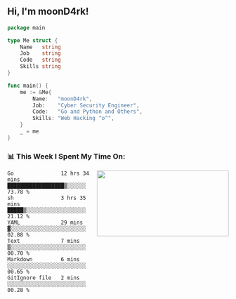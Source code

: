 <h2> Hi, I'm moonD4rk!</h2>

```go
package main

type Me struct {
	Name   string
	Job    string
	Code   string
	Skills string
}

func main() {
	me := &Me{
		Name:   "moonD4rk",
		Job:    "Cyber Security Engineer",
		Code:   "Go and Python and Others",
		Skills: "Web Hacking ^o^",
	}
	_ = me
}
```

<h3>📊 This Week I Spent My Time On:</h3>
<img align='right' src="https://github-readme-stats.vercel.app/api?username=moond4rk&show_icons=true&theme=radical", width="300" height="150">

<!--START_SECTION:waka-->

```text
Go               12 hrs 34 mins  ██████████████████▒░░░░░░   73.78 %
sh               3 hrs 35 mins   █████▒░░░░░░░░░░░░░░░░░░░   21.12 %
YAML             29 mins         ▓░░░░░░░░░░░░░░░░░░░░░░░░   02.88 %
Text             7 mins          ▒░░░░░░░░░░░░░░░░░░░░░░░░   00.70 %
Markdown         6 mins          ░░░░░░░░░░░░░░░░░░░░░░░░░   00.65 %
GitIgnore file   2 mins          ░░░░░░░░░░░░░░░░░░░░░░░░░   00.28 %
```

<!--END_SECTION:waka-->

